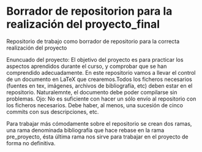 # Borrador de repositorion para la realización del proyecto_final
Repositorio de trabajo como borrador de repositorio para la correcta realización del proyecto

Enuncuado del proyecto: 
El objetivo del proyecto es para practicar los aspectos aprendidos durante el curso, y comprobar que se han comprendido adecuadamente. 
En este repositorio vamos a llevar el control de un documento en LaTeX que crearemos.Todos los ficheros necesarios (fuentes en tex, imágenes, archivos de bibliografía, etc) deben estar en el repositorio. Naturalemnte, el documento debe poder compilarse sin problemas.
Ojo: No es suficiente con hacer un sólo envío al repositorio con los ficheros necesarios. Debe haber, al menos, una sucesión de cinco commits con sus descripciones, etc.

Para trabajar más cómodamente sobre el repositorio se crean dos ramas, una rama denominada bibliografía que hace rebase en la rama pre_proyecto, ésta última rama nos sirve para trabajar en el proyecto de forma no definitiva. 
